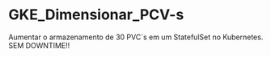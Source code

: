 # GKE_Dimensionar_PCV-s
Aumentar o armazenamento de 30 PVC´s em um StatefulSet no Kubernetes. SEM DOWNTIME!!
